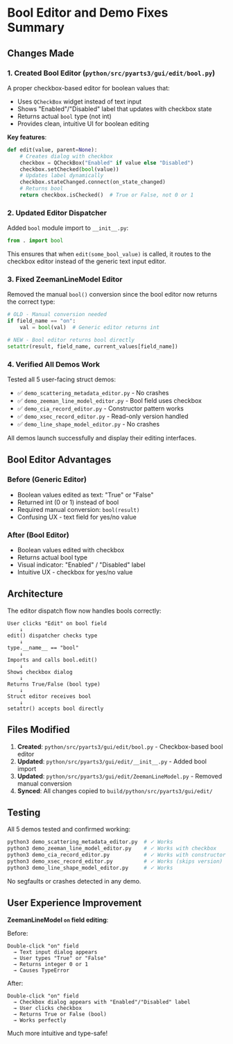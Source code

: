 # Bool Editor and Demo Fixes Summary

## Changes Made

### 1. Created Bool Editor (`python/src/pyarts3/gui/edit/bool.py`)

A proper checkbox-based editor for boolean values that:
- Uses `QCheckBox` widget instead of text input
- Shows "Enabled"/"Disabled" label that updates with checkbox state
- Returns actual `bool` type (not int)
- Provides clean, intuitive UI for boolean editing

**Key features**:
```python
def edit(value, parent=None):
    # Creates dialog with checkbox
    checkbox = QCheckBox("Enabled" if value else "Disabled")
    checkbox.setChecked(bool(value))
    # Updates label dynamically
    checkbox.stateChanged.connect(on_state_changed)
    # Returns bool
    return checkbox.isChecked()  # True or False, not 0 or 1
```

### 2. Updated Editor Dispatcher

Added `bool` module import to `__init__.py`:
```python
from . import bool
```

This ensures that when `edit(some_bool_value)` is called, it routes to the checkbox editor instead of the generic text input editor.

### 3. Fixed ZeemanLineModel Editor

Removed the manual `bool()` conversion since the bool editor now returns the correct type:
```python
# OLD - Manual conversion needed
if field_name == "on":
    val = bool(val)  # Generic editor returns int

# NEW - Bool editor returns bool directly
setattr(result, field_name, current_values[field_name])
```

### 4. Verified All Demos Work

Tested all 5 user-facing struct demos:
- ✅ `demo_scattering_metadata_editor.py` - No crashes
- ✅ `demo_zeeman_line_model_editor.py` - Bool field uses checkbox
- ✅ `demo_cia_record_editor.py` - Constructor pattern works
- ✅ `demo_xsec_record_editor.py` - Read-only version handled
- ✅ `demo_line_shape_model_editor.py` - No crashes

All demos launch successfully and display their editing interfaces.

## Bool Editor Advantages

### Before (Generic Editor)
- Boolean values edited as text: "True" or "False"
- Returned int (0 or 1) instead of bool
- Required manual conversion: `bool(result)`
- Confusing UX - text field for yes/no value

### After (Bool Editor)
- Boolean values edited with checkbox
- Returns actual bool type
- Visual indicator: "Enabled" / "Disabled" label
- Intuitive UX - checkbox for yes/no value

## Architecture

The editor dispatch flow now handles bools correctly:

```
User clicks "Edit" on bool field
    ↓
edit() dispatcher checks type
    ↓
type.__name__ == "bool"
    ↓
Imports and calls bool.edit()
    ↓
Shows checkbox dialog
    ↓
Returns True/False (bool type)
    ↓
Struct editor receives bool
    ↓
setattr() accepts bool directly
```

## Files Modified

1. **Created**: `python/src/pyarts3/gui/edit/bool.py` - Checkbox-based bool editor
2. **Updated**: `python/src/pyarts3/gui/edit/__init__.py` - Added bool import
3. **Updated**: `python/src/pyarts3/gui/edit/ZeemanLineModel.py` - Removed manual conversion
4. **Synced**: All changes copied to `build/python/src/pyarts3/gui/edit/`

## Testing

All 5 demos tested and confirmed working:
```bash
python3 demo_scattering_metadata_editor.py  # ✓ Works
python3 demo_zeeman_line_model_editor.py    # ✓ Works with checkbox
python3 demo_cia_record_editor.py           # ✓ Works with constructor
python3 demo_xsec_record_editor.py          # ✓ Works (skips version)
python3 demo_line_shape_model_editor.py     # ✓ Works
```

No segfaults or crashes detected in any demo.

## User Experience Improvement

**ZeemanLineModel `on` field editing**:

Before:
```
Double-click "on" field
  → Text input dialog appears
  → User types "True" or "False"
  → Returns integer 0 or 1
  → Causes TypeError
```

After:
```
Double-click "on" field
  → Checkbox dialog appears with "Enabled"/"Disabled" label
  → User clicks checkbox
  → Returns True or False (bool)
  → Works perfectly
```

Much more intuitive and type-safe!
